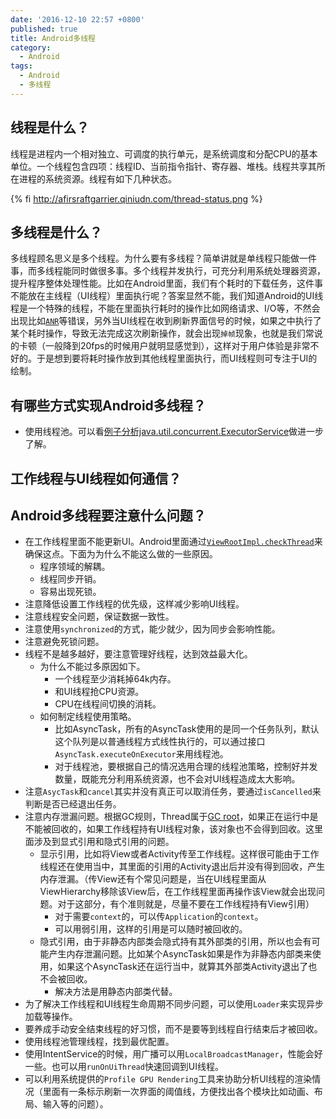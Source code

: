 ```yaml
---
date: '2016-12-10 22:57 +0800'
published: true
title: Android多线程
category:
  - Android
tags:
  - Android
  - 多线程
---
```

## 线程是什么？

线程是进程内一个相对独立、可调度的执行单元，是系统调度和分配CPU的基本单位。一个线程包含四项：线程ID、当前指令指针、寄存器、堆栈。线程共享其所在进程的系统资源。线程有如下几种状态。

{% fi http://afirsraftgarrier.qiniudn.com/thread-status.png %}

## 多线程是什么？

多线程顾名思义是多个线程。为什么要有多线程？简单讲就是单线程只能做一件事，而多线程能同时做很多事。多个线程并发执行，可充分利用系统处理器资源，提升程序整体处理性能。比如在Android里面，我们有个耗时的下载任务，这件事不能放在主线程（UI线程）里面执行呢？答案显然不能，我们知道Android的UI线程是一个特殊的线程，不能在里面执行耗时的操作比如网络请求、I/O等，不然会出现比如[`ANR`](/2016/12/12/2016-12-12-andriod-anr)等错误，另外当UI线程在收到刷新界面信号的时候，如果之中执行了某个耗时操作，导致无法完成这次刷新操作，就会出现`掉帧`现象，也就是我们常说的卡顿（一般降到20fps的时候用户就明显感觉到），这样对于用户体验是非常不好的。于是想到要将耗时操作放到其他线程里面执行，而UI线程则可专注于UI的绘制。

## 有哪些方式实现Android多线程？

* 使用线程池。可以看[例子分析java.util.concurrent.ExecutorService](/2015/07/15/例子分析java.util.concurrent.ExecutorService/)做进一步了解。

## 工作线程与UI线程如何通信？

## Android多线程要注意什么问题？

* 在工作线程里面不能更新UI。Android里面通过[`ViewRootImpl.checkThread`](http://androidxref.com/7.0.0_r1/xref/frameworks/base/core/java/android/view/ViewRootImpl.java#checkThread)来确保这点。下面为为什么不能这么做的一些原因。
	* 程序领域的解耦。
   * 线程同步开销。
   * 容易出现死锁。
* 注意降低设置工作线程的优先级，这样减少影响UI线程。
* 注意线程安全问题，保证数据一致性。
* 注意使用`synchronized`的方式，能少就少，因为同步会影响性能。
* 注意避免死锁问题。
* 线程不是越多越好，要注意管理好线程，达到效益最大化。
	* 为什么不能过多原因如下。
		* 一个线程至少消耗掉64k内存。
      * 和UI线程抢CPU资源。
      * CPU在线程间切换的消耗。
   * 如何制定线程使用策略。
		* 比如AsyncTask，所有的AsyncTask使用的是同一个任务队列，默认这个队列是以普通线程方式线性执行的，可以通过接口`AsyncTask.executeOnExecutor`来用线程池。
      * 对于线程池，要根据自己的情况选用合理的线程池策略，控制好并发数量，既能充分利用系统资源，也不会对UI线程造成太大影响。
 * 注意`AsycTask`和`cancel`其实并没有真正可以取消任务，要通过`isCancelled`来判断是否已经退出任务。
 * 注意内存泄漏问题。根据GC规则，Thread属于[GC root](http://stackoverflow.com/questions/6366211/what-are-the-roots)，如果正在运行中是不能被回收的，如果工作线程持有UI线程对象，该对象也不会得到回收。这里面涉及到显式引用和隐式引用的问题。
 	* 显示引用，比如将View或者Activity传至工作线程。这样很可能由于工作线程还在使用当中，其里面的引用的Activity退出后并没有得到回收，产生内存泄漏。（传View还有个常见问题是，当在UI线程里面从ViewHierarchy移除该View后，在工作线程里面再操作该View就会出现问题。对于这部分，有个准则就是，尽量不要在工作线程持有View引用）
    	* 对于需要`context`的，可以传`Application`的`context`。
    	* 可以用弱引用，这样的引用是可以随时被回收的。
 	* 隐式引用，由于非静态内部类会隐式持有其外部类的引用，所以也会有可能产生内存泄漏问题。比如某个AsyncTask如果是作为非静态内部类来使用，如果这个AsyncTask还在运行当中，就算其外部类Activity退出了也不会被回收。
    	* 解决方法是用静态内部类代替。
* 为了解决工作线程和UI线程生命周期不同步问题，可以使用`Loader`来实现异步加载等操作。
* 要养成手动安全结束线程的好习惯，而不是要等到线程自行结束后才被回收。
* 使用线程池管理线程，找到最优配置。
* 使用IntentService的时候，用广播可以用`LocalBroadcastManager`，性能会好一些。也可以用`runOnUiThread`快速回调到UI线程。
* 可以利用系统提供的`Profile GPU Rendering`工具来协助分析UI线程的渲染情况（里面有一条标示刷新一次界面的阈值线，方便找出各个模块比如动画、布局、输入等的问题）。
   
 
